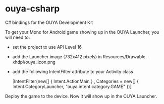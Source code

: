 ouya-csharp
===========

C# bindings for the OUYA Development Kit

To get your Mono for Android game showing up in the OUYA Launcher, you will need to:
- set the project to use API Level 16
- add the Launcher image (732x412 pixels) in Resources/Drawable-xhdpi/ouya_icon.png
- add the following IntentFilter attribute to your Activity class

    [IntentFilter(new[] { Intent.ActionMain }
        , Categories = new[] { Intent.CategoryLauncher, "ouya.intent.category.GAME" })]

Deploy the game to the device.  Now it will show up in the OUYA Launcher.